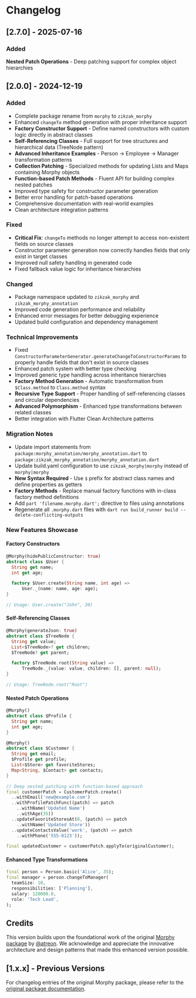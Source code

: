 # Changelog

## [2.7.0] - 2025-07-16

### Added
**Nested Patch Operations** - Deep patching support for complex object hierarchies

## [2.0.0] - 2024-12-19

### Added
- Complete package rename from `morphy` to `zikzak_morphy`
- Enhanced `changeTo` method generation with proper inheritance support
- **Factory Constructor Support** - Define named constructors with custom logic directly in abstract classes
- **Self-Referencing Classes** - Full support for tree structures and hierarchical data (TreeNode pattern)
- **Advanced Inheritance Examples** - Person → Employee → Manager transformation patterns
- **Collection Patching** - Specialized methods for updating Lists and Maps containing Morphy objects
- **Function-based Patch Methods** - Fluent API for building complex nested patches
- Improved type safety for constructor parameter generation
- Better error handling for patch-based operations
- Comprehensive documentation with real-world examples
- Clean architecture integration patterns

### Fixed
- **Critical Fix**: `changeTo` methods no longer attempt to access non-existent fields on source classes
- Constructor parameter generation now correctly handles fields that only exist in target classes
- Improved null safety handling in generated code
- Fixed fallback value logic for inheritance hierarchies

### Changed
- Package namespace updated to `zikzak_morphy` and `zikzak_morphy_annotation`
- Improved code generation performance and reliability
- Enhanced error messages for better debugging experience
- Updated build configuration and dependency management

### Technical Improvements
- Fixed `ConstructorParameterGenerator.generateChangeToConstructorParams` to properly handle fields that don't exist in source classes
- Enhanced patch system with better type checking
- Improved generic type handling across inheritance hierarchies
- **Factory Method Generation** - Automatic transformation from `$Class.method` to `Class.method` syntax
- **Recursive Type Support** - Proper handling of self-referencing classes and circular dependencies
- **Advanced Polymorphism** - Enhanced type transformations between related classes
- Better integration with Flutter Clean Architecture patterns

### Migration Notes
- Update import statements from `package:morphy_annotation/morphy_annotation.dart` to `package:zikzak_morphy_annotation/morphy_annotation.dart`
- Update build.yaml configuration to use `zikzak_morphy|morphy` instead of `morphy|morphy`
- **New Syntax Required** - Use `$` prefix for abstract class names and define properties as getters
- **Factory Methods** - Replace manual factory functions with in-class factory method definitions
- Add `part 'filename.morphy.dart';` directive to files using annotations
- Regenerate all `.morphy.dart` files with `dart run build_runner build --delete-conflicting-outputs`

### New Features Showcase

#### Factory Constructors
```dart
@Morphy(hidePublicConstructor: true)
abstract class $User {
  String get name;
  int get age;

  factory $User.create(String name, int age) =>
      User._(name: name, age: age);
}

// Usage: User.create("John", 30)
```

#### Self-Referencing Classes
```dart
@Morphy(generateJson: true)
abstract class $TreeNode {
  String get value;
  List<$TreeNode>? get children;
  $TreeNode? get parent;

  factory $TreeNode.root(String value) =>
      TreeNode._(value: value, children: [], parent: null);
}

// Usage: TreeNode.root("Root")
```

#### Nested Patch Operations
```dart
@Morphy()
abstract class $Profile {
  String get name;
  int get age;
}

@Morphy()
abstract class $Customer {
  String get email;
  $Profile get profile;
  List<$Store> get favoriteStores;
  Map<String, $Contact> get contacts;
}

// Deep nested patching with function-based approach
final customerPatch = CustomerPatch.create()
  ..withEmail('new@example.com')
  ..withProfilePatchFunc((patch) => patch
    ..withName('Updated Name')
    ..withAge(35))
  ..updateFavoriteStoresAt(0, (patch) => patch
    ..withName('Updated Store'))
  ..updateContactsValue('work', (patch) => patch
    ..withPhone('555-0123'));

final updatedCustomer = customerPatch.applyTo(originalCustomer);
```

#### Enhanced Type Transformations
```dart
final person = Person.basic('Alice', 35);
final manager = person.changeToManager(
  teamSize: 10,
  responsibilities: ['Planning'],
  salary: 120000.0,
  role: 'Tech Lead',
);
```

## Credits

This version builds upon the foundational work of the original [Morphy package](https://pub.dev/packages/morphy) by [@atreon](https://github.com/atreon). We acknowledge and appreciate the innovative architecture and design patterns that made this enhanced version possible.

## [1.x.x] - Previous Versions

For changelog entries of the original Morphy package, please refer to the [original package documentation](https://pub.dev/packages/morphy/changelog).
